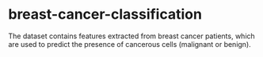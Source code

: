 # breast-cancer-classification
The dataset contains features extracted from breast cancer patients, which are used to predict the presence of cancerous cells (malignant or benign).
